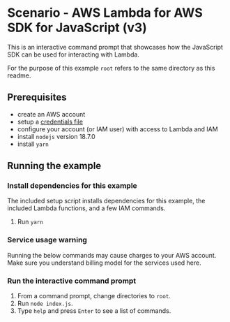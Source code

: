 # Scenario - AWS Lambda for AWS SDK for JavaScript (v3)

This is an interactive command prompt that showcases how the JavaScript SDK can be
used for interacting with Lambda.

For the purpose of this example `root` refers to the same directory as this readme.

## Prerequisites

- create an AWS account
- setup a [credentials file](https://docs.aws.amazon.com/cli/latest/userguide/cli-configure-files.html)
- configure your account (or IAM user) with access to Lambda and IAM
- install `nodejs` version 18.7.0
- install `yarn`

## Running the example

### Install dependencies for this example

The included setup script installs dependencies for this example,
the included Lambda functions, and a few IAM commands.

1. Run `yarn`

### Service usage warning

Running the below commands may cause charges to your AWS account.
Make sure you understand billing model for the services used here.

### Run the interactive command prompt

1. From a command prompt, change directories to `root`.
1. Run `node index.js`.
1. Type `help` and press `Enter` to see a list of commands.
